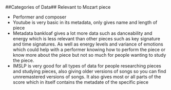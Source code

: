 ##
##Categories of Data##
Relevant to Mozart piece
- Performer and composer
- Youtube is very basic in its metadata, only gives name and length of piece
- Metadata bankloaf gives a lot more data such as danceability and energy which is less relevant than other pieces such as key signature and time signatures. As well as energy levels and variance of emotions which could help with a performer knowing how to perform the piece  or know more about the piece but not so much for people wanting to study the piece.
- IMSLP is very good for all types of data for people researching pieces and studying pieces, also giving older versions of songs so you can find unnremastered versions of songs. It also gives most or all parts of the score which in itself contains the metadate of the specific piece
